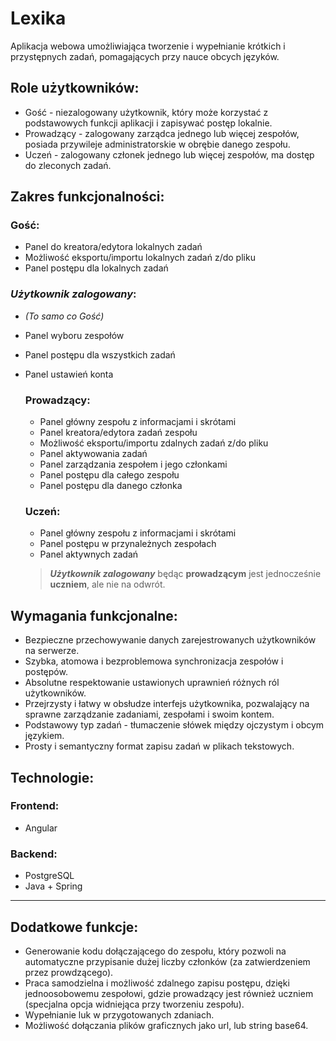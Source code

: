 # Lexika

Aplikacja webowa umożliwiająca tworzenie i wypełnianie krótkich i przystępnych
zadań, pomagających przy nauce obcych języków.

## Role użytkowników:
- Gość - niezalogowany użytkownik, który może korzystać z podstawowych funkcji
  aplikacji i zapisywać postęp lokalnie.
- Prowadzący - zalogowany zarządca jednego lub więcej zespołów, posiada
  przywileje administratorskie w obrębie danego zespołu.
- Uczeń - zalogowany członek jednego lub więcej zespołów, ma dostęp do zleconych
  zadań.

## Zakres funkcjonalności:

### **Gość**:
- Panel do kreatora/edytora lokalnych zadań
- Możliwość eksportu/importu lokalnych zadań z/do pliku
- Panel postępu dla lokalnych zadań

### ***Użytkownik zalogowany***:
- *(To samo co Gość)*
- Panel wyboru zespołów
- Panel postępu dla wszystkich zadań
- Panel ustawień konta

  ### **Prowadzący**:
  - Panel główny zespołu z informacjami i skrótami
  - Panel kreatora/edytora zadań zespołu
  - Możliwość eksportu/importu zdalnych zadań z/do pliku
  - Panel aktywowania zadań
  - Panel zarządzania zespołem i jego członkami
  - Panel postępu dla całego zespołu
  - Panel postępu dla danego członka

  ### **Uczeń**:
  - Panel główny zespołu z informacjami i skrótami
  - Panel postępu w przynależnych zespołach
  - Panel aktywnych zadań

  > ***Użytkownik zalogowany*** będąc **prowadzącym** jest jednocześnie
  > **uczniem**, ale nie na odwrót.

## Wymagania funkcjonalne:
- Bezpieczne przechowywanie danych zarejestrowanych użytkowników na serwerze.
- Szybka, atomowa i bezproblemowa synchronizacja zespołów i postępów.
- Absolutne respektowanie ustawionych uprawnień różnych ról użytkowników.
- Przejrzysty i łatwy w obsłudze interfejs użytkownika, pozwalający na sprawne
  zarządzanie zadaniami, zespołami i swoim kontem.
- Podstawowy typ zadań - tłumaczenie słówek między ojczystym i obcym językiem.
- Prosty i semantyczny format zapisu zadań w plikach tekstowych.

## Technologie:

### Frontend:
- Angular

### Backend:
- PostgreSQL
- Java + Spring

---

## Dodatkowe funkcje:
- Generowanie kodu dołączającego do zespołu, który pozwoli na automatyczne
  przypisanie dużej liczby członków (za zatwierdzeniem przez prowdzącego).
- Praca samodzielna i możliwość zdalnego zapisu postępu, dzięki jednoosobowemu
  zespołowi, gdzie prowadzący jest również uczniem (specjalna opcja widniejąca
  przy tworzeniu zespołu).
- Wypełnianie luk w przygotowanych zdaniach.
- Możliwość dołączania plików graficznych jako url, lub string base64.
